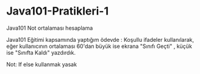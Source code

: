 # Java101-Pratikleri-1
Java101 Not ortalaması hesaplama

Java101 Eğitimi kapsamında yaptığım ödevde : 
Koşullu ifadeler kullanılarak, eğer kullanıcının ortalaması 60'dan büyük ise ekrana "Sınıfı Geçti" , küçük ise "Sınıfta Kaldı" yazdırdık.

Not: If else kullanmak yasak
